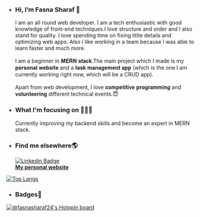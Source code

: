 - ### Hi, I’m Fasna Sharaf 👋
     I am an all round web developer. I am a tech enthusiastic with good knowledge of front-end techniques.I love structure and order and I also stand for quality. I love spending time on fixing little details and optimizing web apps. Also I like working in a team because I was able to learn faster and much more.<br><br>
     I am a beginner in 𝐌𝐄𝐑𝐍 𝐬𝐭𝐚𝐜𝐤.The main project which I made is my 𝐩𝐞𝐫𝐬𝐨𝐧𝐚𝐥 𝐰𝐞𝐛𝐬𝐢𝐭𝐞 and a 𝐭𝐚𝐬𝐤 𝐦𝐚𝐧𝐚𝐠𝐞𝐦𝐞𝐧𝐭 𝐚𝐩𝐩 (which is the one I am currently working right now, which will be a CRUD app).<br><br>
     Apart from web development, I love 𝐜𝐨𝐦𝐩𝐞𝐭𝐢𝐭𝐢𝐯𝐞 𝐩𝐫𝐨𝐠𝐫𝐚𝐦𝐦𝐢𝐧𝐠 and 𝐯𝐨𝐥𝐮𝐧𝐭𝐞𝐞𝐫𝐢𝐧𝐠 different technical events.😇

- ### What I'm focusing on 👩‍🦰📲
     Currently improving my backend skills and become an expert in MERN stack.

- ### Find me elsewhere🌎
     [![Linkedin Badge](https://img.shields.io/badge/-LinkedIn-blue?style=flat-square&logo=Linkedin&logoColor=white&link=https://www.linkedin.com/in/harshkumarkhatri/)](https://www.linkedin.com/in/fasna-sharaf-5ab269221/)<br>
**[My personal website](https://fasnasharaf.github.io/)**

[![Top Langs](https://github-readme-stats.vercel.app/api/top-langs/?username=FasnaSharaf&hide=Jupyter%20Notebook&layout=compact)](https://github.com/rahulbordoloi/github-readme-stats)


- ### Badges📛
[![@fasnasharaf24's Holopin board](https://holopin.me/fasnasharaf24)](https://holopin.io/@fasnasharaf24)


